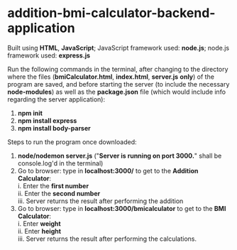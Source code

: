 # addition-bmi-calculator-backend-application

Built using **HTML**, **JavaScript**; JavaScript framework used: **node.js**; node.js framework used: **express.js**

Run the following commands in the terminal, after changing to the directory where the files (**bmiCalculator.html**, **index.html**, **server.js** **only**) of the program are saved, and before starting the server (to include the necessary **node-modules**) as well as the **package.json** file (which would include info regarding the server application):

1. **npm init**
2. **npm install express**
3. **npm install body-parser**

Steps to run the program once downloaded:

1. **node/nodemon server.js** ("**Server is running on port 3000.**" shall be console.log'd in the terminal)
2. Go to browser: type in **localhost:3000/** to get to the **Addition Calculator**:<br>
    i. Enter the **first number**<br>
   ii. Enter the **second number**<br>
  iii. Server returns the result after performing the addition
3. Go to browser: type in **localhost:3000/bmicalculator** to get to the **BMI Calculator**:<br>
    i. Enter **weight**<br>
   ii. Enter **height**<br>
  iii. Server returns the result after performing the calculations.
